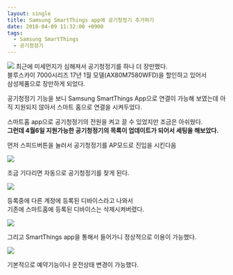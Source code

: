 ```yaml
---
layout: single
title: Samsung SmartThings app에 공기청정기 추가하기
date: 2018-04-09 11:32:00 +0900
tags:
  - Samsung SmartThings
  - 공기청정기
---
```


![](/assets/images/2018/04/09/ax80m7580wfd.jpg)
최근에 미세먼지가 심해져서 공기청정기를 하나 더 장만했다.  
블루스카이 7000시리즈 17년 1월 모델(AX80M7580WFD)을 할인하고 있어서  
삼성제품으로 장만하게 되었다.

공기청정기 기능을 보니 Samsung SmartThings App으로 연결이 가능해 보였는데
아직 지원되지 않아서 스마트 홈으로 연결을 시켜두었다.

스마트홈 app으로 공기청정기의 전원을 켜고 끌 수 있었지만 조금은 아쉬웠다.  
__그런데 4월6일 지원가능한 공기청정기의 목록이 업데이트가 되어서 세팅을 해보았다.__

먼저 스피드버튼을 눌러서 공기청정기를 AP모드로 진입을 시킨다음

![](/assets/images/2018/04/09/Screenshot_20180407-011024.png)

조금 기다리면 자동으로 공기청정기를 찾게 된다.

![](/assets/images/2018/04/09/Screenshot_20180407-010715.png)

등록중에 다른 계정에 등록된 디바이스라고 나와서  
기존에 스마트홈에 등록된 디바이스는 삭제시켜버렸다.

![](/assets/images/2018/04/09/Screenshot_20180407-011146.png)

그리고 SmartThings app을 통해서 들어가니 정상적으로 이용이 가능했다.

![](/assets/images/2018/04/09/Screenshot_20180407-011258.png)

기본적으로 예약기능이나 운전상태 변경이 가능했다.
